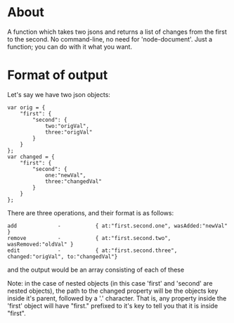 # About

A function which takes two jsons and returns a list of changes from the first to the second. No command-line, no need for 'node-document'. Just a function; you can do with it what you want.

# Format of output

Let's say we have two json objects:
```
var orig = { 
	"first": { 
		"second": { 
			two:"origVal", 
			three:"origVal" 
		} 
	} 
};
var changed = { 
	"first": { 
		"second": { 
			one:"newVal", 
			three:"changedVal" 
		} 
	} 
};
```

There are three operations, and their format is as follows:
```
add				-			{ at:"first.second.one", wasAdded:"newVal" }
remove			-			{ at:"first.second.two", wasRemoved:"oldVal" }
edit			-			{ at:"first.second.three", changed:"origVal", to:"changedVal"}
```

and the output would be an array consisting of each of these

Note: in the case of nested objects (in this case 'first' and 'second' are nested objects), the path to the changed property will be the objects key inside it's parent, followed by a '.' character. That is, any property inside the 'first' object will have "first." prefixed to it's key to tell you that it is inside "first".